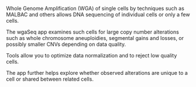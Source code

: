 Whole Genome Amplification (WGA) of single cells by techniques such as MALBAC
and others allows DNA sequencing of individual cells or only a few cells.                    

The wgaSeq app examines such cells for large
copy number alterations such as whole chromosome aneuploidies, segmental
gains and losses, or possibly smaller CNVs depending on data quality.

Tools allow you to optimize data normalization and
to reject low quality cells.

The app further helps explore whether observed alterations are unique to a cell
or shared between related cells.                    
